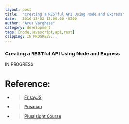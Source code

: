 ```yaml
---
layout: post
title:  "Creating a RESTful API Using Node and Express"
date:   2016-12-02 12:00:00 -0500
author: "Arun Varghese"
category: development
tags: [node,javascript,api,rest]
clipping: IN PROGRESS... 
---
```


### Creating a RESTful API Using Node and Express  
IN PROGRESS  

# Reference:
+ > [FrisbyJS](http://frisbyjs.com/)  
+ > [Postman](https://www.getpostman.com/)  
+ > [Pluralsight Course](https://www.pluralsight.com/courses/node-js-express-rest-web-services)  

